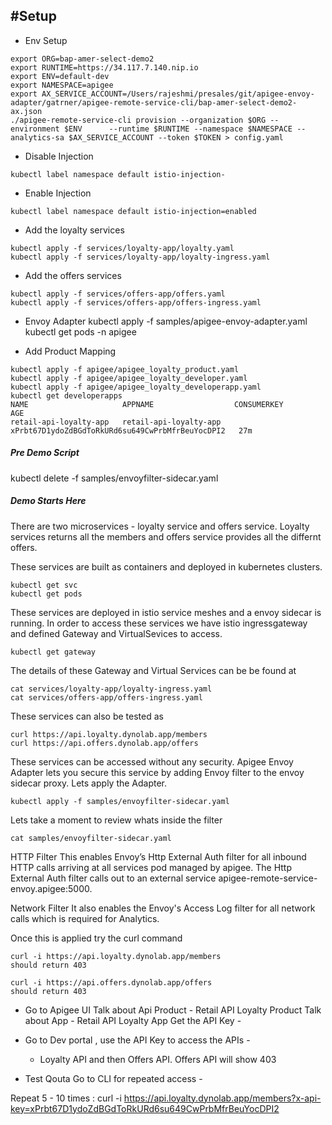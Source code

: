
#Setup
-----------

- Env Setup
```
export ORG=bap-amer-select-demo2
export RUNTIME=https://34.117.7.140.nip.io
export ENV=default-dev
export NAMESPACE=apigee
export AX_SERVICE_ACCOUNT=/Users/rajeshmi/presales/git/apigee-envoy-adapter/gatrner/apigee-remote-service-cli/bap-amer-select-demo2-ax.json
./apigee-remote-service-cli provision --organization $ORG --environment $ENV      --runtime $RUNTIME --namespace $NAMESPACE --analytics-sa $AX_SERVICE_ACCOUNT --token $TOKEN > config.yaml
```

- Disable Injection
```
kubectl label namespace default istio-injection-
```
- Enable Injection
```
kubectl label namespace default istio-injection=enabled
```

- Add the loyalty services
```
kubectl apply -f services/loyalty-app/loyalty.yaml
kubectl apply -f services/loyalty-app/loyalty-ingress.yaml
```
- Add the offers services
```
kubectl apply -f services/offers-app/offers.yaml
kubectl apply -f services/offers-app/offers-ingress.yaml
```

- Envoy Adapter
kubectl apply -f samples/apigee-envoy-adapter.yaml
kubectl get pods -n apigee

- Add Product Mapping
```
kubectl apply -f apigee/apigee_loyalty_product.yaml
kubectl apply -f apigee/apigee_loyalty_developer.yaml
kubectl apply -f apigee/apigee_loyalty_developerapp.yaml
kubectl get developerapps
NAME                     APPNAME                  CONSUMERKEY                                        AGE
retail-api-loyalty-app   retail-api-loyalty-app   xPrbt67D1ydoZdBGdToRkURd6su649CwPrbMfrBeuYocDPI2   27m

```
##### Pre Demo Script #################
kubectl delete -f samples/envoyfilter-sidecar.yaml

##### Demo Starts Here #################

There are two microservices - loyalty service and offers service. Loyalty services returns all the members and offers service provides all the differnt offers.

These services are built as containers and deployed in kubernetes clusters.
```
kubectl get svc
kubectl get pods
```

These services are deployed in istio service meshes and a envoy sidecar is running. In order to access these services we have istio ingressgateway and defined Gateway and VirtualSevices to access.

```
kubectl get gateway
```

The details of these Gateway and Virtual Services can be be found at 
```
cat services/loyalty-app/loyalty-ingress.yaml
cat services/offers-app/offers-ingress.yaml
```

These services can also be tested as 

```
curl https://api.loyalty.dynolab.app/members
curl https://api.offers.dynolab.app/offers
```

These services can be accessed without any security. Apigee Envoy Adapter lets you secure this service by adding Envoy filter to the envoy sidecar proxy.  Lets apply the Adapter.
```
kubectl apply -f samples/envoyfilter-sidecar.yaml
```

Lets take a moment to review whats inside the filter
```
cat samples/envoyfilter-sidecar.yaml
```

HTTP Filter
This enables Envoy’s Http External Auth filter for all inbound HTTP calls arriving at all services pod managed by apigee.  The Http External Auth filter calls out to an external service apigee-remote-service-envoy.apigee:5000.

Network Filter
It also enables the Envoy's Access Log filter for all network calls which is required for Analytics.

Once this is applied try the curl command 

```
curl -i https://api.loyalty.dynolab.app/members  
should return 403
```

```
curl -i https://api.offers.dynolab.app/offers  
should return 403
```

- Go to Apigee UI 
     Talk about Api Product - Retail API Loyalty Product
     Talk about App -   Retail API Loyalty App
     Get the API Key - 

- Go to Dev portal , use the API Key to access the APIs -
    - Loyalty API and then Offers API.  Offers API will show 403

-  Test Qouta 
Go to CLI for repeated access - 

Repeat 5 - 10 times :
curl -i https://api.loyalty.dynolab.app/members?x-api-key=xPrbt67D1ydoZdBGdToRkURd6su649CwPrbMfrBeuYocDPI2

